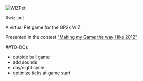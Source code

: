 ![WIZPet](https://dl.dropbox.com/u/3292353/releases/wizpet/wizpet-github-head-export.png)

#wiz-pet

A virtual Pet game for the GP2x WIZ.

Presented in the contest ["Making my Game the way I like 2012"](https://forum.bennugd.org/index.php?topic=3108.0)

##TO-DOs

- outside ball game
- add sounds
- day/night cycle
- optimize ticks at game start
